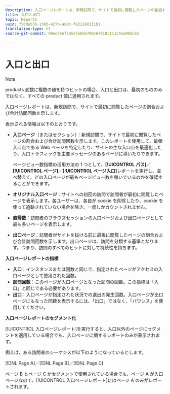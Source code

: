 ```yaml
---
description: 入口ページレポートは、新規訪問で、サイトで最初に閲覧したページの割合および合計訪問回数を示します。
title: 入口と出口
topic: Reports
uuid: 756de55b-136b-427b-a80c-f822260131b1
translation-type: ht
source-git-commit: 99ee24efaa517e8da700c67818c111c4aa90dc02

---
```



# 入口と出口

>[!NOTE]
>products 変数に複数の値を持つヒットの場合、入口と出口は、最初のもののみではなく、すべての product 値に適用されます。

入口ページレポートは、新規訪問で、サイトで最初に閲覧したページの割合および合計訪問回数を示します。

表示される情報は以下のとおりです。

* **入口ページ**（またはセクション）：新規訪問で、サイトで最初に閲覧したページの割合および合計訪問回数を示します。このレポートを使用して、最頻入口点である Web ページを特定したり、サイトの主な入口点を最適化したり、入口トラフィックを主要メッセージのあるページに導いたりできます。

   ページビュー数指標の活用方法の 1 つとして、**[!UICONTROL パス]**／**[!UICONTROL ページ]**／**[!UICONTROL ページ入口]**&#x200B;レポートを実行し、並べ替えて、どの入口ページが最もページビュー数を稼いでいるのかを確認することができます。

* **オリジナル入口ページ**：サイトへの初回の訪問で訪問者が最初に閲覧したページを表示します。各ユーザーは、各自が cookie を削除したり、cookie を使って追跡されていない場合を除き、一度しかカウントされません。
* **直帰数**：訪問者のブラウズセッションの入口ページおよび出口ページとして最も多いページを表示します。
* **出口ページ**：訪問者がサイトを抜ける前に最後に閲覧したページの割合および合計訪問回数を示します。出口ページは、訪問を分類する基準となります。つまり、訪問のすべてのヒットに対して持続性を持ちます。

**入口ページレポートの指標**

* **入口**：インスタンスまたは回数と同じで、指定されたページがアクセスの入口ページとして使用された回数。
* **訪問回数**：このページが入口ページとなった訪問の回数。この指標は「入口」と同じである必要があります。
* **出口**：入口ページが指定された状況での退出の発生回数。入口ページが出口ページにもなった回数を表示するには、「出口」ではなく、「バウンス」を使用してください。

**入口ページレポートのセグメント化**

[!UICONTROL 入口ページレポート]を実行すると、入口以外のページにセグメントを適用している場合でも、入口ページに関するレポートのみが表示されます。

例えば、ある訪問者のシーケンスが以下のようになっているとします。

[!DNL Page A]／[!DNL Page B]／[!DNL Page C]

ページ B とページ C がセグメントで使用されている場合でも、ページ A が入口ページなので、[!UICONTROL 入口ページレポート]にはページ A のみがレポートされます。
